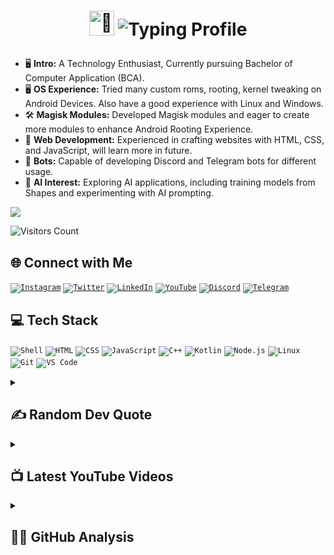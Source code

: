 # <p align="center"><a href="https://youtube.com/flaxcubegaming"><img src="https://media.giphy.com/media/hvRJCLFzcasrR4ia7z/giphy.gif" width="40px" alt="👋"></a> ![Typing Profile](https://readme-typing-svg.demolab.com?duration=3000&pause=1000&color=070606&vCenter=true&random=false&width=500&height=30&lines=Hello+World%2C+I'm+%3C%2FShivam%3E;Passionate+about+software+development;Learning+Something+new+Everyday;Interested+in+Cyber+Security)
- 🖥 **Intro:** A Technology Enthusiast, Currently pursuing Bachelor of Computer Application (BCA).
- 🖥️ **OS Experience:** Tried many custom roms, rooting, kernel tweaking on Android Devices. Also have a good experience with Linux and Windows.
- 🛠️ **Magisk Modules:** Developed Magisk modules and eager to create more modules to enhance Android Rooting Experience.
- 🎨 **Web Development:** Experienced in crafting websites with HTML, CSS, and JavaScript, will learn more in future.
- 🤖 **Bots:** Capable of developing Discord and Telegram bots for different usage.
- 🔬 **AI Interest:** Exploring AI applications, including training models from Shapes and experimenting with AI prompting.

<a href="https://discord.com/users/1213477076976275526/"><img src="https://discord.c99.nl/widget/theme-2/1213477076976275526.png"></a>

![Visitors Count](https://visitcount.itsvg.in/api?id=ShivamXD6&label=Visitors&color=1&icon=5&pretty=false)

## 🌐 Connect with Me
<code>[![Instagram](https://img.shields.io/badge/Instagram-%23E4405F.svg?style=for-the-badge&logo=Instagram&logoColor=white)](https://instagram.com/shivam_xd6)</code>
<code>[![Twitter](https://img.shields.io/badge/Twitter-%231DA1F2.svg?style=for-the-badge&logo=Twitter&logoColor=white)](https://twitter.com/shivamxd6)</code>
<code>[![LinkedIn](https://img.shields.io/badge/LinkedIn-%230077B5.svg?style=for-the-badge&logo=LinkedIn&logoColor=white)](https://www.linkedin.com/in/shivamxd6/)</code>
<code>[![YouTube](https://img.shields.io/badge/YouTube-%23FF0000.svg?style=for-the-badge&logo=YouTube&logoColor=white)](https://www.youtube.com/c/FlaxCubeGaming)</code>
<code>[![Discord](https://img.shields.io/badge/Discord-%237289DA.svg?style=for-the-badge&logo=Discord&logoColor=white)](https://discord.com/invite/gw3cRp6xBw)</code>
<code>[![Telegram](https://img.shields.io/badge/Telegram-%232CA5E0.svg?style=for-the-badge&logo=Telegram&logoColor=white)](https://telegram.me/shastikxd)</code>


## 💻 Tech Stack
<code>![Shell](https://img.shields.io/badge/shell-%23121011.svg?style=for-the-badge&logo=gnu-bash&logoColor=white)</code>
<code>![HTML](https://img.shields.io/badge/html5-%23E34F26.svg?style=for-the-badge&logo=html5&logoColor=white)</code>
<code>![CSS](https://img.shields.io/badge/css3-%231572B6.svg?style=for-the-badge&logo=css3&logoColor=white)</code>
<code>![JavaScript](https://img.shields.io/badge/javascript-%23323330.svg?style=for-the-badge&logo=javascript&logoColor=%23F7DF1E)</code>
<code>![C++](https://img.shields.io/badge/c++-%2300599C.svg?style=for-the-badge&logo=c%2B%2B&logoColor=white)</code>
<code>![Kotlin](https://img.shields.io/badge/kotlin-%230095D5.svg?style=for-the-badge&logo=kotlin&logoColor=white)</code>
<code>![Node.js](https://img.shields.io/badge/node.js-%2343853D.svg?style=for-the-badge&logo=node.js&logoColor=white)</code>
<code>![Linux](https://img.shields.io/badge/Linux-%23FCC624.svg?style=for-the-badge&logo=linux&logoColor=black)</code>
<code>![Git](https://img.shields.io/badge/Git-%23F05032.svg?style=for-the-badge&logo=git&logoColor=white)</code>
<code>![VS Code](https://img.shields.io/badge/VS_Code-%23007ACC.svg?style=for-the-badge&logo=visual-studio-code&logoColor=white)</code>

<details>
<summary><h2>✍️ Random Dev Quote</h2></summary>
  
![Readme Quotes](https://quotes-github-readme.vercel.app/api?type=vertical&theme=algolia)
</details>

<details>
  <summary><h2>📺 Latest YouTube Videos</h2></summary>
  
  <!-- BEGIN YOUTUBE-CARDS -->
[![How to edit/change home pop-up of Dynamons mods](https://ytcards.demolab.com/?id=2-k04nyvIDI&title=How+to+edit%2Fchange+home+pop-up+of+Dynamons+mods&lang=en&timestamp=1638538327&background_color=%230d1117&title_color=%23ffffff&stats_color=%23dedede&max_title_lines=1&width=250&border_radius=5 "How to edit/change home pop-up of Dynamons mods")](https://www.youtube.com/watch?v=2-k04nyvIDI)
[![All Legendary Pokemons Fan Mod](https://ytcards.demolab.com/?id=oe0XOU7NhKs&title=All+Legendary+Pokemons+Fan+Mod&lang=en&timestamp=1638427461&background_color=%230d1117&title_color=%23ffffff&stats_color=%23dedede&max_title_lines=1&width=250&border_radius=5 "All Legendary Pokemons Fan Mod")](https://www.youtube.com/watch?v=oe0XOU7NhKs)
[![How to make starter house in Minecraft. Minecraft:Starter House For Begginers.](https://ytcards.demolab.com/?id=-dxX1N_7bFI&title=How+to+make+starter+house+in+Minecraft.+Minecraft%3AStarter+House+For+Begginers.&lang=en&timestamp=1636379656&background_color=%230d1117&title_color=%23ffffff&stats_color=%23dedede&max_title_lines=1&width=250&border_radius=5 "How to make starter house in Minecraft. Minecraft:Starter House For Begginers.")](https://www.youtube.com/watch?v=-dxX1N_7bFI)
[![Pokemon Ash Fantasy Diwali🪔 Edition Mod.](https://ytcards.demolab.com/?id=mc7wuWIRB3I&title=Pokemon+Ash+Fantasy+Diwali%F0%9F%AA%94+Edition+Mod.&lang=en&timestamp=1636282143&background_color=%230d1117&title_color=%23ffffff&stats_color=%23dedede&max_title_lines=1&width=250&border_radius=5 "Pokemon Ash Fantasy Diwali🪔 Edition Mod.")](https://www.youtube.com/watch?v=mc7wuWIRB3I)
[![Pokemon Ash Fantasy Beta 1.6.2 By FC](https://ytcards.demolab.com/?id=UtxQmrMsX28&title=Pokemon+Ash+Fantasy+Beta+1.6.2+By+FC&lang=en&timestamp=1607339947&background_color=%230d1117&title_color=%23ffffff&stats_color=%23dedede&max_title_lines=1&width=250&border_radius=5 "Pokemon Ash Fantasy Beta 1.6.2 By FC")](https://www.youtube.com/watch?v=UtxQmrMsX28)
[![Pokemon Ash Beta 1.6.0 Mod By FC](https://ytcards.demolab.com/?id=16UE-saU-5s&title=Pokemon+Ash+Beta+1.6.0+Mod+By+FC&lang=en&timestamp=1602424195&background_color=%230d1117&title_color=%23ffffff&stats_color=%23dedede&max_title_lines=1&width=250&border_radius=5 "Pokemon Ash Beta 1.6.0 Mod By FC")](https://www.youtube.com/watch?v=16UE-saU-5s)
<!-- END YOUTUBE-CARDS -->
</details>

<details>
<summary><h2>🕵️‍♂️ GitHub Analysis</h2></summary>

### 🏆 Trophies
![GitHub Trophies](https://github-profile-trophy.vercel.app/?username=shivamxd6&no-bg=true)
### 📈 Stats
![GitHub Stats](https://github-readme-stats.vercel.app/api?username=ShivamXD6&show_icons=true&theme=transparent)
![GitHub Streak](https://github-readme-streak-stats.herokuapp.com?user=ShivamXD6&theme=transparent&border_radius=5.0)
### 🌟 Most Used Languages
![Most Used Programming Languages](https://github-readme-stats.vercel.app/api/top-langs/?username=ShivamXD6&theme=transparent&hide_border=false&include_all_commits=true&count_private=true&layout=compact)
### 📊 Activity Graph
![Activity Graph](https://github-readme-activity-graph.vercel.app/graph?username=ShivamXD6&area=true&theme=github-dark-dimmed&custom_title=Shivam's%20Activity%20Graph)
### 🔝 Top Contributed Repository
![](https://github-contributor-stats.vercel.app/api?username=ShivamXD6&limit=5&theme=dark&combine_all_yearly_contributions=true)
</details>
